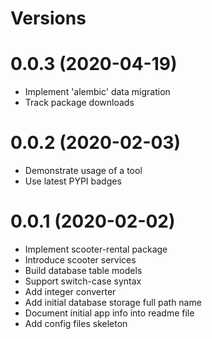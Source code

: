 Versions
========

0.0.3 (2020-04-19)
========
- Implement 'alembic' data migration
- Track package downloads

0.0.2 (2020-02-03)
========
- Demonstrate usage of a tool
- Use latest PYPI badges

0.0.1 (2020-02-02)
========
- Implement scooter-rental package
- Introduce scooter services
- Build database table models
- Support switch-case syntax
- Add integer converter
- Add initial database storage full path name
- Document initial app info into readme file
- Add config files skeleton

